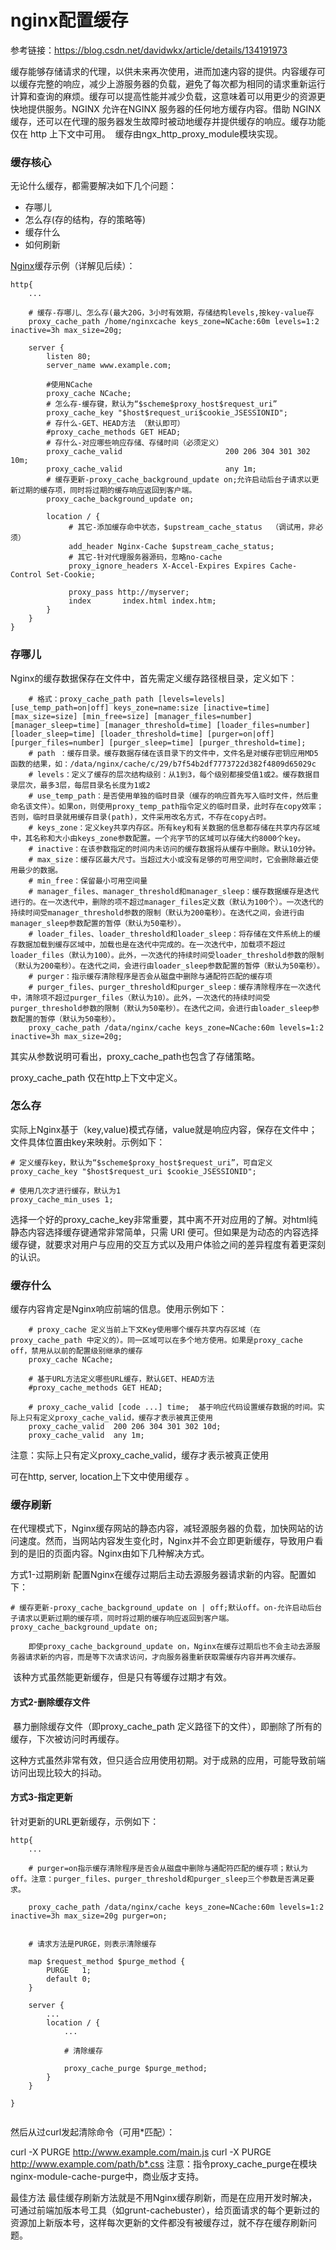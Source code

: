 # nginx配置缓存

 参考链接：https://blog.csdn.net/davidwkx/article/details/134191973

​	缓存能够存储请求的代理，以供未来再次使用，进而加速内容的提供。内容缓存可以缓存完整的响应，减少上游服务器的负载，避免了每次都为相同的请求重新运行计算和查询的麻烦。缓存可以提高性能并减少负载，这意味着可以用更少的资源更快地提供服务。NGINX 允许在NGINX 服务器的任何地方缓存内容。借助 NGINX 缓存，还可以在代理的服务器发生故障时被动地缓存并提供缓存的响应。缓存功能仅在 http 上下文中可用。
​       缓存由ngx_http_proxy_module模块实现。

### 缓存核心

无论什么缓存，都需要解决如下几个问题：

- 存哪儿
- 怎么存(存的结构，存的策略等)
- 缓存什么
- 如何刷新

[Nginx](https://so.csdn.net/so/search?q=Nginx&spm=1001.2101.3001.7020)缓存示例（详解见后续）：

```cobol
http{
    ...
 
    # 缓存-存哪儿、怎么存(最大20G，3小时有效期，存储结构levels,按key-value存
    proxy_cache_path /home/nginxcache keys_zone=NCache:60m levels=1:2 inactive=3h max_size=20g;
 
    server {
        listen 80;
        server_name www.example.com;
 
        #使用NCache
        proxy_cache NCache;
        # 怎么存-缓存键，默认为“$scheme$proxy_host$request_uri”
        proxy_cache_key "$host$request_uri$cookie_JSESSIONID";
        # 存什么-GET、HEAD方法 （默认即可）
        #proxy_cache_methods GET HEAD;
        # 存什么-对应哪些响应存储、存储时间（必须定义）
        proxy_cache_valid                       200 206 304 301 302 10m;
        proxy_cache_valid                       any 1m;
        # 缓存更新-proxy_cache_background_update on;允许启动后台子请求以更新过期的缓存项，同时将过期的缓存响应返回到客户端。
        proxy_cache_background_update on;
 
        location / {
             # 其它-添加缓存命中状态，$upstream_cache_status  （调试用，非必须）
             add_header Nginx-Cache $upstream_cache_status;
             # 其它-针对代理服务器源码，忽略no-cache
             proxy_ignore_headers X-Accel-Expires Expires Cache-Control Set-Cookie;
 
             proxy_pass http://myserver;
             index       index.html index.htm;
        }
    }
}

```



### 存哪儿

Nginx的缓存数据保存在文件中，首先需定义缓存路径根目录，定义如下：

```cobol
    # 格式：proxy_cache_path path [levels=levels] [use_temp_path=on|off] keys_zone=name:size [inactive=time] [max_size=size] [min_free=size] [manager_files=number] [manager_sleep=time] [manager_threshold=time] [loader_files=number] [loader_sleep=time] [loader_threshold=time] [purger=on|off] [purger_files=number] [purger_sleep=time] [purger_threshold=time];
    # path ：缓存目录。缓存数据存储在该目录下的文件中，文件名是对缓存密钥应用MD5函数的结果，如：/data/nginx/cache/c/29/b7f54b2df7773722d382f4809d65029c
    # levels：定义了缓存的层次结构级别：从1到3，每个级别都接受值1或2。缓存数据目录层次，最多3层，每层目录名长度为1或2
    # use_temp_path：是否使用单独的临时目录（缓存的响应首先写入临时文件，然后重命名该文件）。如果on，则使用proxy_temp_path指令定义的临时目录，此时存在copy效率；否则，临时目录就用缓存目录(path)，文件采用改名方式，不存在copy占时。
    # keys_zone：定义key共享内存区。所有key和有关数据的信息都存储在共享内存区域中，其名称和大小由keys_zone参数配置。一个兆字节的区域可以存储大约8000个key。
    # inactive：在该参数指定的时间内未访问的缓存数据将从缓存中删除。默认10分钟。
    # max_size：缓存区最大尺寸。当超过大小或没有足够的可用空间时，它会删除最近使用最少的数据。
    # min_free：保留最小可用空间量
    # manager_files、manager_threshold和manager_sleep：缓存数据缓存是迭代进行的。在一次迭代中，删除的项不超过manager_files定义数（默认为100个）。一次迭代的持续时间受manager_threshold参数的限制（默认为200毫秒）。在迭代之间，会进行由manager_sleep参数配置的暂停（默认为50毫秒）。
    # loader_files、loader_threshold和loader_sleep：将存储在文件系统上的缓存数据加载到缓存区域中，加载也是在迭代中完成的。在一次迭代中，加载项不超过loader_files（默认为100）。此外，一次迭代的持续时间受loader_threshold参数的限制（默认为200毫秒）。在迭代之间，会进行由loader_sleep参数配置的暂停（默认为50毫秒）。
    # purger：指示缓存清除程序是否会从磁盘中删除与通配符匹配的缓存项
    # purger_files、purger_threshold和purger_sleep：缓存清除程序在一次迭代中，清除项不超过purger_files（默认为10）。此外，一次迭代的持续时间受purger_threshold参数的限制（默认为50毫秒）。在迭代之间，会进行由loader_sleep参数配置的暂停（默认为50毫秒）。
    proxy_cache_path /data/nginx/cache keys_zone=NCache:60m levels=1:2 inactive=3h max_size=20g;
```

其实从参数说明可看出，proxy_cache_path也包含了存储策略。

proxy_cache_path 仅在http上下文中定义。



### 怎么存

​       实际上Nginx基于（key,value)模式存储，value就是响应内容，保存在文件中；文件具体位置由key来映射。示例如下：

    # 定义缓存key，默认为“$scheme$proxy_host$request_uri”，可自定义
    proxy_cache_key "$host$request_uri $cookie_JSESSIONID";
     
    # 使用几次才进行缓存，默认为1
    proxy_cache_min_uses 1;
  选择一个好的proxy_cache_key非常重要，其中离不开对应用的了解。对html纯静态内容选择缓存键通常非常简单，只需 URI 便可。但如果是为动态的内容选择缓存键，就要求对用户与应用的交互方式以及用户体验之间的差异程度有着更深刻的认识。



### 缓存什么

缓存内容肯定是Nginx响应前端的信息。使用示例如下：

        # proxy_cache 定义当前上下文Key使用哪个缓存共享内存区域（在proxy_cache_path 中定义的）。同一区域可以在多个地方使用。如果是proxy_cache off，禁用从以前的配置级别继承的缓存
        proxy_cache NCache;
     
        # 基于URL方法定义哪些URL缓存，默认GET、HEAD方法
        #proxy_cache_methods GET HEAD;
     
        # proxy_cache_valid [code ...] time;  基于响应代码设置缓存数据的时间。实际上只有定义proxy_cache_valid，缓存才表示被真正使用
        proxy_cache_valid  200 206 304 301 302 10d;
        proxy_cache_valid  any 1m;
注意：实际上只有定义proxy_cache_valid，缓存才表示被真正使用

 可在http, server, location上下文中使用缓存 。



### 缓存刷新

​         在代理模式下，Nginx缓存网站的静态内容，减轻源服务器的负载，加快网站的访问速度。然而，当网站内容发生变化时，Nginx并不会立即更新缓存，导致用户看到的是旧的页面内容。Nginx由如下几种解决方式。

方式1-过期刷新
配置Nginx在缓存过期后主动去源服务器请求新的内容。配置如下：

```
# 缓存更新-proxy_cache_background_update on | off;默认off。on-允许启动后台子请求以更新过期的缓存项，同时将过期的缓存响应返回到客户端。
proxy_cache_background_update on;
```

 		即使proxy_cache_background_update on，Nginx在缓存过期后也不会主动去源服务器请求新的内容，而是等下次请求访问，才向服务器重新获取需缓存内容并再次缓存。     

​		该种方式虽然能更新缓存，但是只有等缓存过期才有效。

#### 方式2-删除缓存文件

​     	暴力删除缓存文件（即proxy_cache_path 定义路径下的文件），即删除了所有的缓存，下次被访问时再缓存。

​     	这种方式虽然非常有效，但只适合应用使用初期。对于成熟的应用，可能导致前端访问出现比较大的抖动。

#### 方式3-指定更新

针对更新的URL更新缓存，示例如下：

```
http{
    ...

    # purger=on指示缓存清除程序是否会从磁盘中删除与通配符匹配的缓存项；默认为off。注意：purger_files、purger_threshold和purger_sleep三个参数是否满足要求。

​    proxy_cache_path /data/nginx/cache keys_zone=NCache:60m levels=1:2 inactive=3h max_size=20g purger=on;
​     

    # 请求方法是PURGE，则表示清除缓存

​    map $request_method $purge_method {
​        PURGE   1;
​        default 0;
​    }
​     
​    server {
​        ...
​        location / {
​            ...

            # 清除缓存

​            proxy_cache_purge $purge_method;
​        }    
​    }

}


```

然后从过curl发起清除命令（可用*匹配）：

curl -X PURGE http://www.example.com/main.js
curl -X PURGE http://www.example.com/path/b*.css
注意：指令proxy_cache_purge在模块nginx-module-cache-purge中，商业版才支持。

最佳方法
       最佳缓存刷新方法就是不用Nginx缓存刷新，而是在应用开发时解决，可通过前端加版本号工具（如grunt-cachebuster），给页面请求的每个更新过的资源加上新版本号，这样每次更新的文件都没有被缓存过，就不存在缓存刷新问题。